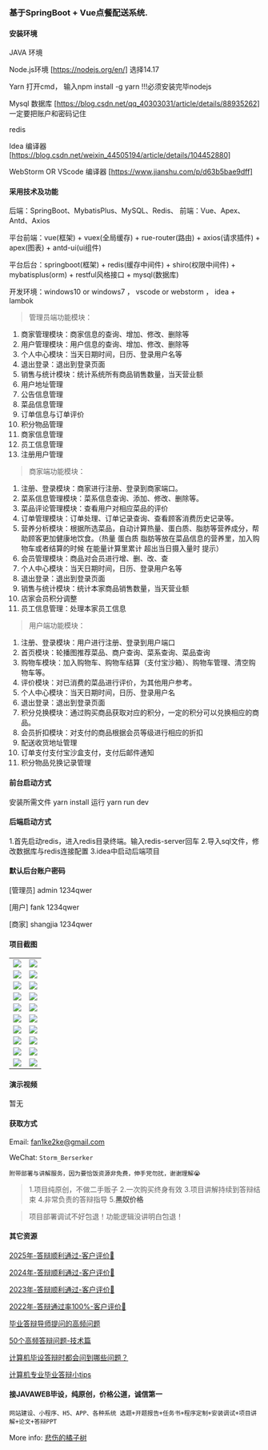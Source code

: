 ### 基于SpringBoot + Vue点餐配送系统.

#### 安装环境

JAVA 环境 

Node.js环境 [https://nodejs.org/en/] 选择14.17

Yarn 打开cmd， 输入npm install -g yarn !!!必须安装完毕nodejs

Mysql 数据库 [https://blog.csdn.net/qq_40303031/article/details/88935262] 一定要把账户和密码记住

redis

Idea 编译器 [https://blog.csdn.net/weixin_44505194/article/details/104452880]

WebStorm OR VScode 编译器 [https://www.jianshu.com/p/d63b5bae9dff]

#### 采用技术及功能

后端：SpringBoot、MybatisPlus、MySQL、Redis、
前端：Vue、Apex、Antd、Axios

平台前端：vue(框架) + vuex(全局缓存) + rue-router(路由) + axios(请求插件) + apex(图表)  + antd-ui(ui组件)

平台后台：springboot(框架) + redis(缓存中间件) + shiro(权限中间件) + mybatisplus(orm) + restful风格接口 + mysql(数据库)

开发环境：windows10 or windows7 ， vscode or webstorm ， idea + lambok


> 管理员端功能模块：
1. 商家管理模块：商家信息的查询、增加、修改、删除等
2. 用户管理模块：用户信息的查询、增加、修改、删除等
3. 个人中心模块：当天日期时间，日历、登录用户名等
4. 退出登录：退出到登录页面
5. 销售与统计模块：统计系统所有商品销售数量，当天营业额
6. 用户地址管理
7. 公告信息管理
8. 菜品信息管理
9. 订单信息与订单评价
10. 积分物品管理
11. 商家信息管理
12. 员工信息管理
13. 注册用户管理

> 商家端功能模块：
1. 注册、登录模块：商家进行注册、登录到商家端口。
2. 菜系信息管理模块：菜系信息查询、添加、修改、删除等。
3. 菜品评论管理模块：查看用户对相应菜品的评价
4. 订单管理模块：订单处理、订单记录查询、查看顾客消费历史记录等。
5. 营养分析模块：根据所选菜品，自动计算热量、蛋白质、脂肪等营养成分，帮助顾客更加健康地饮食。（热量 蛋白质 脂肪等放在菜品信息的营养里，加入购物车或者结算的时候 在能量计算里累计 超出当日摄入量时 提示）
6. 会员管理模块：商品对会员进行增、删、改、查
7. 个人中心模块：当天日期时间，日历、登录用户名等
8. 退出登录：退出到登录页面
9. 销售与统计模块：统计本家商品销售数量，当天营业额
10. 店家会员积分调整
11. 员工信息管理：处理本家员工信息

> 用户端功能模块：
1. 注册、登录模块：用户进行注册、登录到用户端口
2. 首页模块：轮播图推荐菜品、商户查询、菜系查询、菜品查询
3. 购物车模块：加入购物车、购物车结算（支付宝沙箱）、购物车管理、清空购物车等。
4. 评价模块：对已消费的菜品进行评价，为其他用户参考。
5. 个人中心模块：当天日期时间，日历、登录用户名
6. 退出登录：退出到登录页面
7. 积分兑换模块：通过购买商品获取对应的积分，一定的积分可以兑换相应的商品。
8. 会员折扣模块：对支付的商品根据会员等级进行相应的折扣
9. 配送收货地址管理
10. 订单支付支付宝沙盒支付，支付后邮件通知
11. 积分物品兑换记录管理



#### 前台启动方式
安装所需文件 yarn install 
运行 yarn run dev

#### 后端启动方式

1.首先启动redis，进入redis目录终端。输入redis-server回车
2.导入sql文件，修改数据库与redis连接配置
3.idea中启动后端项目

#### 默认后台账户密码
[管理员]
admin
1234qwer

[用户]
fank
1234qwer

[商家]
shangjia
1234qwer


#### 项目截图

|  |  |
|---------------------|---------------------|
|![](https://fank-bucket-oss.oss-cn-beijing.aliyuncs.com/img/1701576692558.jpg) | ![](https://fank-bucket-oss.oss-cn-beijing.aliyuncs.com/img/1701576893522.jpg) |
|![](https://fank-bucket-oss.oss-cn-beijing.aliyuncs.com/img/1701576678760.jpg) | ![](https://fank-bucket-oss.oss-cn-beijing.aliyuncs.com/img/1701576884557.jpg) |
|![](https://fank-bucket-oss.oss-cn-beijing.aliyuncs.com/img/1701576661415.jpg) | ![](https://fank-bucket-oss.oss-cn-beijing.aliyuncs.com/img/1701576867495.jpg) |
|![](https://fank-bucket-oss.oss-cn-beijing.aliyuncs.com/img/1701576641695.jpg) | ![](https://fank-bucket-oss.oss-cn-beijing.aliyuncs.com/img/1701576838962.jpg) |
|![](https://fank-bucket-oss.oss-cn-beijing.aliyuncs.com/img/1701576628521.jpg) | ![](https://fank-bucket-oss.oss-cn-beijing.aliyuncs.com/img/1701576825600.jpg) |
|![](https://fank-bucket-oss.oss-cn-beijing.aliyuncs.com/img/1701576611164.jpg) | ![](https://fank-bucket-oss.oss-cn-beijing.aliyuncs.com/img/1701576799407.jpg) |
|![](https://fank-bucket-oss.oss-cn-beijing.aliyuncs.com/img/1701577197448.jpg) | ![](https://fank-bucket-oss.oss-cn-beijing.aliyuncs.com/img/1701576747695.jpg) |
|![](https://fank-bucket-oss.oss-cn-beijing.aliyuncs.com/img/1701576964791.jpg) | ![](https://fank-bucket-oss.oss-cn-beijing.aliyuncs.com/img/1701576725562.jpg) |
|![](https://fank-bucket-oss.oss-cn-beijing.aliyuncs.com/img/1701576913590.jpg) | ![](https://fank-bucket-oss.oss-cn-beijing.aliyuncs.com/img/1701576713210.jpg) |
|![](https://fank-bucket-oss.oss-cn-beijing.aliyuncs.com/img/1701576760956.jpg) | ![](https://fank-bucket-oss.oss-cn-beijing.aliyuncs.com/work/936e9baf53eb9a217af4f89c616dc19.png) |


#### 演示视频

暂无

#### 获取方式

Email: fan1ke2ke@gmail.com

WeChat: `Storm_Berserker`

`附带部署与讲解服务，因为要恰饭资源非免费，伸手党勿扰，谢谢理解😭`

> 1.项目纯原创，不做二手贩子 2.一次购买终身有效 3.项目讲解持续到答辩结束 4.非常负责的答辩指导 5.**黑奴价格**

> 项目部署调试不好包退！功能逻辑没讲明白包退！

#### 其它资源

[2025年-答辩顺利通过-客户评价🍜](https://berserker287.github.io/2025/06/18/2025%E5%B9%B4%E7%AD%94%E8%BE%A9%E9%A1%BA%E5%88%A9%E9%80%9A%E8%BF%87/)

[2024年-答辩顺利通过-客户评价👻](https://berserker287.github.io/2024/06/06/2024%E5%B9%B4%E7%AD%94%E8%BE%A9%E9%A1%BA%E5%88%A9%E9%80%9A%E8%BF%87/)

[2023年-答辩顺利通过-客户评价🐢](https://berserker287.github.io/2023/06/14/2023%E5%B9%B4%E7%AD%94%E8%BE%A9%E9%A1%BA%E5%88%A9%E9%80%9A%E8%BF%87/)

[2022年-答辩通过率100%-客户评价🐣](https://berserker287.github.io/2022/05/25/%E9%A1%B9%E7%9B%AE%E4%BA%A4%E6%98%93%E8%AE%B0%E5%BD%95/)

[毕业答辩导师提问的高频问题](https://berserker287.github.io/2023/06/13/%E6%AF%95%E4%B8%9A%E7%AD%94%E8%BE%A9%E5%AF%BC%E5%B8%88%E6%8F%90%E9%97%AE%E7%9A%84%E9%AB%98%E9%A2%91%E9%97%AE%E9%A2%98/)

[50个高频答辩问题-技术篇](https://berserker287.github.io/2023/06/13/50%E4%B8%AA%E9%AB%98%E9%A2%91%E7%AD%94%E8%BE%A9%E9%97%AE%E9%A2%98-%E6%8A%80%E6%9C%AF%E7%AF%87/)

[计算机毕设答辩时都会问到哪些问题？](https://www.zhihu.com/question/31020988)

[计算机专业毕业答辩小tips](https://zhuanlan.zhihu.com/p/145911029)


#### 接JAVAWEB毕设，纯原创，价格公道，诚信第一

`网站建设、小程序、H5、APP、各种系统 选题+开题报告+任务书+程序定制+安装调试+项目讲解+论文+答辩PPT`

More info: [悲伤的橘子树](https://berserker287.github.io/)
